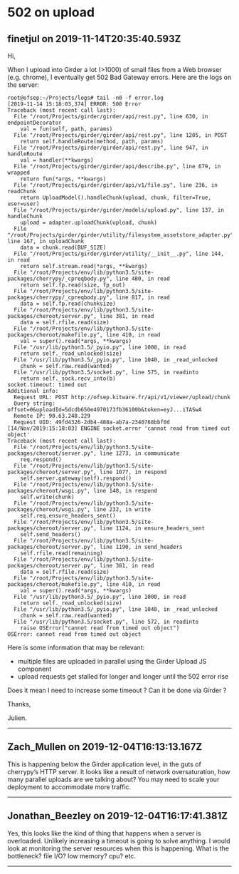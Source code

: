 # 502 on upload

## finetjul on 2019-11-14T20:35:40.593Z

Hi,


When I upload into Girder a lot (\>1000\) of small files from a Web browser (e.g. chrome), I eventually get 502 Bad Gateway errors. Here are the logs on the server:



```
root@ofsep:~/Projects/logs# tail -n0 -f error.log
[2019-11-14 15:18:03,374] ERROR: 500 Error
Traceback (most recent call last):
  File "/root/Projects/girder/girder/api/rest.py", line 630, in endpointDecorator
    val = fun(self, path, params)
  File "/root/Projects/girder/girder/api/rest.py", line 1205, in POST
    return self.handleRoute(method, path, params)
  File "/root/Projects/girder/girder/api/rest.py", line 947, in handleRoute
    val = handler(**kwargs)
  File "/root/Projects/girder/girder/api/describe.py", line 679, in wrapped
    return fun(*args, **kwargs)
  File "/root/Projects/girder/girder/api/v1/file.py", line 236, in readChunk
    return UploadModel().handleChunk(upload, chunk, filter=True, user=user)
  File "/root/Projects/girder/girder/models/upload.py", line 137, in handleChunk
    upload = adapter.uploadChunk(upload, chunk)
  File "/root/Projects/girder/girder/utility/filesystem_assetstore_adapter.py", line 167, in uploadChunk
    data = chunk.read(BUF_SIZE)
  File "/root/Projects/girder/girder/utility/__init__.py", line 144, in read
    return self.stream.read(*args, **kwargs)
  File "/root/Projects/env/lib/python3.5/site-packages/cherrypy/_cpreqbody.py", line 480, in read
    return self.fp.read(size, fp_out)
  File "/root/Projects/env/lib/python3.5/site-packages/cherrypy/_cpreqbody.py", line 817, in read
    data = self.fp.read(chunksize)
  File "/root/Projects/env/lib/python3.5/site-packages/cheroot/server.py", line 381, in read
    data = self.rfile.read(size)
  File "/root/Projects/env/lib/python3.5/site-packages/cheroot/makefile.py", line 410, in read
    val = super().read(*args, **kwargs)
  File "/usr/lib/python3.5/_pyio.py", line 1000, in read
    return self._read_unlocked(size)
  File "/usr/lib/python3.5/_pyio.py", line 1040, in _read_unlocked
    chunk = self.raw.read(wanted)
  File "/usr/lib/python3.5/socket.py", line 575, in readinto
    return self._sock.recv_into(b)
socket.timeout: timed out
Additional info:
  Request URL: POST http://ofsep.kitware.fr/api/v1/viewer/upload/chunk
  Query string: offset=0&uploadId=5dcdb650e4970173fb36100b&token=eyJ...iTASwA
  Remote IP: 90.63.248.229
  Request UID: 49fd4326-2db4-488a-ab7a-2340768bbf0d
[14/Nov/2019:15:18:03] ENGINE socket.error 'cannot read from timed out object'
Traceback (most recent call last):
  File "/root/Projects/env/lib/python3.5/site-packages/cheroot/server.py", line 1273, in communicate
    req.respond()
  File "/root/Projects/env/lib/python3.5/site-packages/cheroot/server.py", line 1077, in respond
    self.server.gateway(self).respond()
  File "/root/Projects/env/lib/python3.5/site-packages/cheroot/wsgi.py", line 148, in respond
    self.write(chunk)
  File "/root/Projects/env/lib/python3.5/site-packages/cheroot/wsgi.py", line 232, in write
    self.req.ensure_headers_sent()
  File "/root/Projects/env/lib/python3.5/site-packages/cheroot/server.py", line 1124, in ensure_headers_sent
    self.send_headers()
  File "/root/Projects/env/lib/python3.5/site-packages/cheroot/server.py", line 1190, in send_headers
    self.rfile.read(remaining)
  File "/root/Projects/env/lib/python3.5/site-packages/cheroot/server.py", line 381, in read
    data = self.rfile.read(size)
  File "/root/Projects/env/lib/python3.5/site-packages/cheroot/makefile.py", line 410, in read
    val = super().read(*args, **kwargs)
  File "/usr/lib/python3.5/_pyio.py", line 1000, in read
    return self._read_unlocked(size)
  File "/usr/lib/python3.5/_pyio.py", line 1040, in _read_unlocked
    chunk = self.raw.read(wanted)
  File "/usr/lib/python3.5/socket.py", line 572, in readinto
    raise OSError("cannot read from timed out object")
OSError: cannot read from timed out object

```

Here is some information that may be relevant:


* multiple files are uploaded in parallel using the Girder Upload JS component
* upload requests get stalled for longer and longer until the 502 error rise


Does it mean I need to increase some timeout ? Can it be done via Girder ?


Thanks,  

Julien.


---

## Zach_Mullen on 2019-12-04T16:13:13.167Z

This is happening below the Girder application level, in the guts of cherrypy’s HTTP server. It looks like a result of network oversaturation, how many parallel uploads are we talking about? You may need to scale your deployment to accommodate more traffic.


---

## Jonathan_Beezley on 2019-12-04T16:17:41.381Z

Yes, this looks like the kind of thing that happens when a server is overloaded. Unlikely increasing a timeout is going to solve anything. I would look at monitoring the server resources when this is happening. What is the bottleneck? file I/O? low memory? cpu? etc.


---

